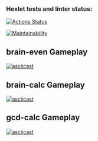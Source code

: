 ### Hexlet tests and linter status:
[![Actions Status](https://github.com/zzpillau/frontend-project-44/actions/workflows/hexlet-check.yml/badge.svg)](https://github.com/zzpillau/frontend-project-44/actions)

[![Maintainability](https://api.codeclimate.com/v1/badges/ec0f5a7f62e6f8fa96d7/maintainability)](https://codeclimate.com/github/zzpillau/frontend-project-44/maintainability)

## brain-even Gameplay
[![asciicast](https://asciinema.org/a/cVdfXlD6nUCOLwIaYDZ1BS4At.svg)](https://asciinema.org/a/cVdfXlD6nUCOLwIaYDZ1BS4At)

## brain-calc Gameplay
[![asciicast](https://asciinema.org/a/R1xnBIIxaI8S16H9kyNGFyy2u.svg)](https://asciinema.org/a/R1xnBIIxaI8S16H9kyNGFyy2u)

## gcd-calc Gameplay
[![asciicast](https://asciinema.org/a/619963.svg)](https://asciinema.org/a/619963)
